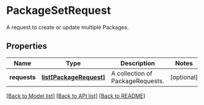 # PackageSetRequest

A request to create or update multiple Packages.

## Properties
Name | Type | Description | Notes
------------ | ------------- | ------------- | -------------
**requests** | [**list[PackageRequest]**](PackageRequest.md) | A collection of PackageRequests. | [optional] 

[[Back to Model list]](../README.md#documentation-for-models) [[Back to API list]](../README.md#documentation-for-api-endpoints) [[Back to README]](../README.md)



